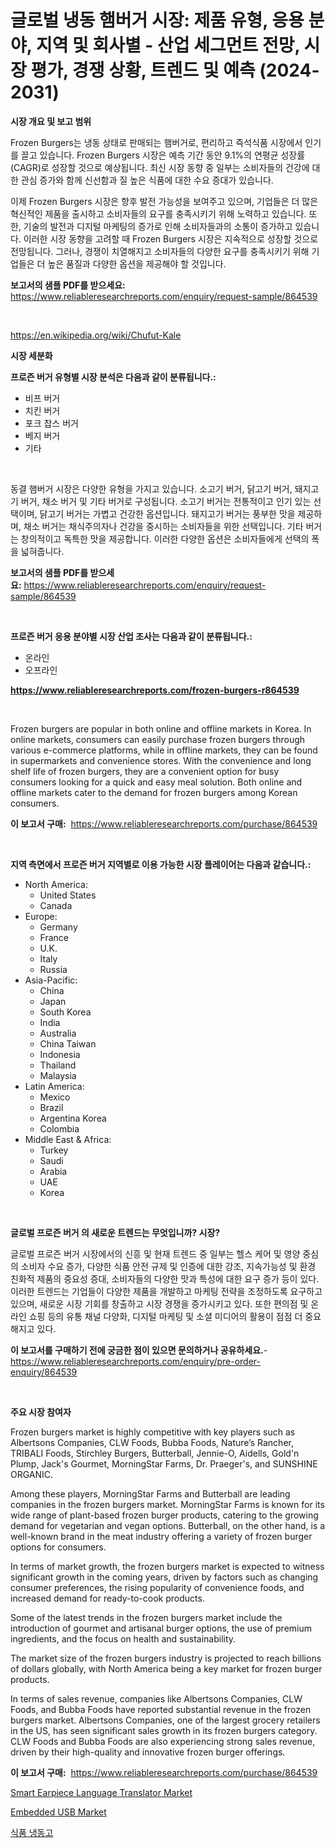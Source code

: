 <p><h1>글로벌 냉동 햄버거 시장: 제품 유형, 응용 분야, 지역 및 회사별 - 산업 세그먼트 전망, 시장 평가, 경쟁 상황, 트렌드 및 예측 (2024-2031)</h1></p><p><strong>시장 개요 및 보고 범위</strong></p>
<p><p>Frozen Burgers는 냉동 상태로 판매되는 햄버거로, 편리하고 즉석식품 시장에서 인기를 끌고 있습니다. Frozen Burgers 시장은 예측 기간 동안 9.1%의 연평균 성장률(CAGR)로 성장할 것으로 예상됩니다. 최신 시장 동향 중 일부는 소비자들의 건강에 대한 관심 증가와 함께 신선함과 질 높은 식품에 대한 수요 증대가 있습니다.</p><p>이제 Frozen Burgers 시장은 향후 발전 가능성을 보여주고 있으며, 기업들은 더 많은 혁신적인 제품을 출시하고 소비자들의 요구를 충족시키기 위해 노력하고 있습니다. 또한, 기술의 발전과 디지털 마케팅의 증가로 인해 소비자들과의 소통이 증가하고 있습니다. 이러한 시장 동향을 고려할 때 Frozen Burgers 시장은 지속적으로 성장할 것으로 전망됩니다. 그러나, 경쟁이 치열해지고 소비자들의 다양한 요구를 충족시키기 위해 기업들은 더 높은 품질과 다양한 옵션을 제공해야 할 것입니다.</p></p>
<p><strong>보고서의 샘플 PDF를 받으세요:</strong> <a href="https://www.reliableresearchreports.com/enquiry/request-sample/864539">https://www.reliableresearchreports.com/enquiry/request-sample/864539</a></p>
<p>&nbsp;</p>
<p><a href="https://en.wikipedia.org/wiki/Chufut-Kale">https://en.wikipedia.org/wiki/Chufut-Kale</a></p>
<p><strong>시장 세분화</strong></p>
<p><strong>프로즌 버거 유형별 시장 분석은 다음과 같이 분류됩니다.:</strong></p>
<p><ul><li>비프 버거</li><li>치킨 버거</li><li>포크 찹스 버거</li><li>베지 버거</li><li>기타</li></ul></p>
<p>&nbsp;</p>
<p><p>동결 햄버거 시장은 다양한 유형을 가지고 있습니다. 소고기 버거, 닭고기 버거, 돼지고기 버거, 채소 버거 및 기타 버거로 구성됩니다. 소고기 버거는 전통적이고 인기 있는 선택이며, 닭고기 버거는 가볍고 건강한 옵션입니다. 돼지고기 버거는 풍부한 맛을 제공하며, 채소 버거는 채식주의자나 건강을 중시하는 소비자들을 위한 선택입니다. 기타 버거는 창의적이고 독특한 맛을 제공합니다. 이러한 다양한 옵션은 소비자들에게 선택의 폭을 넓혀줍니다.</p></p>
<p><strong>보고서의 샘플 PDF를 받으세요:</strong>&nbsp;<a href="https://www.reliableresearchreports.com/enquiry/request-sample/864539">https://www.reliableresearchreports.com/enquiry/request-sample/864539</a></p>
<p>&nbsp;</p>
<p><strong> 프로즌 버거 응용 분야별 시장 산업 조사는 다음과 같이 분류됩니다.:</strong></p>
<p><ul><li>온라인</li><li>오프라인</li></ul></p>
<p><strong><a href="https://www.reliableresearchreports.com/frozen-burgers-r864539">https://www.reliableresearchreports.com/frozen-burgers-r864539</a></strong></p>
<p>&nbsp;</p>
<p><p>Frozen burgers are popular in both online and offline markets in Korea. In online markets, consumers can easily purchase frozen burgers through various e-commerce platforms, while in offline markets, they can be found in supermarkets and convenience stores. With the convenience and long shelf life of frozen burgers, they are a convenient option for busy consumers looking for a quick and easy meal solution. Both online and offline markets cater to the demand for frozen burgers among Korean consumers.</p></p>
<p><strong>이 보고서 구매:</strong>&nbsp; <a href="https://www.reliableresearchreports.com/purchase/864539">https://www.reliableresearchreports.com/purchase/864539</a></p>
<p>&nbsp;</p>
<p><strong>지역 측면에서 프로즌 버거 지역별로 이용 가능한 시장 플레이어는 다음과 같습니다.:</strong></p>
<p><ul>
    <li>
        North America:
        <ul>
            <li>United States</li>
            <li>Canada</li>
        </ul>
    </li>
    <li>
        Europe:
        <ul>
            <li>Germany</li>
            <li>France</li>
            <li>U.K.</li>
            <li>Italy</li>
            <li>Russia</li>
        </ul>
    </li>
    <li>
        Asia-Pacific:
        <ul>
            <li>China</li>
            <li>Japan</li>
            <li>South Korea</li>
            <li>India</li>
            <li>Australia</li>
            <li>China Taiwan</li>
            <li>Indonesia</li>
            <li>Thailand</li>
            <li>Malaysia</li>
        </ul>
    </li>
    <li>
        Latin America:
        <ul>
            <li>Mexico</li>
            <li>Brazil</li>
            <li>Argentina Korea</li>
            <li>Colombia</li>
        </ul>
    </li>
    <li>
        Middle East & Africa:
        <ul>
            <li>Turkey</li>
            <li>Saudi</li>
            <li>Arabia</li>
            <li>UAE</li>
            <li>Korea</li>
        </ul>
    </li>
    </ul></p>
<p>&nbsp;</p>
<p><strong>글로벌 프로즌 버거 의 새로운 트렌드는 무엇입니까? 시장?</strong></p>
<p><p>글로벌 프로즌 버거 시장에서의 신흥 및 현재 트렌드 중 일부는 헬스 케어 및 영양 중심의 소비자 수요 증가, 다양한 식품 안전 규제 및 인증에 대한 강조, 지속가능성 및 환경 친화적 제품의 중요성 증대, 소비자들의 다양한 맛과 특성에 대한 요구 증가 등이 있다. 이러한 트렌드는 기업들이 다양한 제품을 개발하고 마케팅 전략을 조정하도록 요구하고 있으며, 새로운 시장 기회를 창출하고 시장 경쟁을 증가시키고 있다. 또한 편의점 및 온라인 쇼핑 등의 유통 채널 다양화, 디지털 마케팅 및 소셜 미디어의 활용이 점점 더 중요해지고 있다.</p></p>
<p><strong>이 보고서를 구매하기 전에 궁금한 점이 있으면 문의하거나 공유하세요.</strong>- <a href="https://www.reliableresearchreports.com/enquiry/pre-order-enquiry/864539">https://www.reliableresearchreports.com/enquiry/pre-order-enquiry/864539</a></p>
<p>&nbsp;</p>
<p><strong>주요 시장 참여자</strong></p>
<p><p>Frozen burgers market is highly competitive with key players such as Albertsons Companies, CLW Foods, Bubba Foods, Nature’s Rancher, TRIBALI Foods, Stirchley Burgers, Butterball, Jennie-O, Aidells, Gold'n Plump, Jack's Gourmet, MorningStar Farms, Dr. Praeger's, and SUNSHINE ORGANIC.</p><p>Among these players, MorningStar Farms and Butterball are leading companies in the frozen burgers market. MorningStar Farms is known for its wide range of plant-based frozen burger products, catering to the growing demand for vegetarian and vegan options. Butterball, on the other hand, is a well-known brand in the meat industry offering a variety of frozen burger options for consumers.</p><p>In terms of market growth, the frozen burgers market is expected to witness significant growth in the coming years, driven by factors such as changing consumer preferences, the rising popularity of convenience foods, and increased demand for ready-to-cook products.</p><p>Some of the latest trends in the frozen burgers market include the introduction of gourmet and artisanal burger options, the use of premium ingredients, and the focus on health and sustainability.</p><p>The market size of the frozen burgers industry is projected to reach billions of dollars globally, with North America being a key market for frozen burger products.</p><p>In terms of sales revenue, companies like Albertsons Companies, CLW Foods, and Bubba Foods have reported substantial revenue in the frozen burgers market. Albertsons Companies, one of the largest grocery retailers in the US, has seen significant sales growth in its frozen burgers category. CLW Foods and Bubba Foods are also experiencing strong sales revenue, driven by their high-quality and innovative frozen burger offerings.</p></p>
<p><strong>이 보고서 구매:</strong>&nbsp;&nbsp;<a href="https://www.reliableresearchreports.com/purchase/864539">https://www.reliableresearchreports.com/purchase/864539</a></p>
<p><p><a href="https://github.com/mdkiwi4kiwi/Market-Research-Report-List-1/blob/main/smart-earpiece-language-translator-market.md">Smart Earpiece Language Translator Market</a></p><p><a href="https://github.com/JosephWillisbXXgf/Market-Research-Report-List-1/blob/main/embedded-usb-market.md">Embedded USB Market</a></p><p><a href="https://github.com/sougarounis/Market-Research-Report-List-5/blob/main/491304644854.md">식품 냉동고</a></p></p>